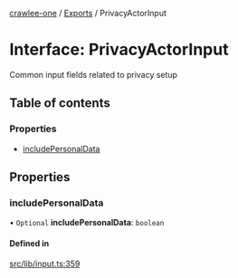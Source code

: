 [crawlee-one](../README.md) / [Exports](../modules.md) / PrivacyActorInput

# Interface: PrivacyActorInput

Common input fields related to privacy setup

## Table of contents

### Properties

- [includePersonalData](PrivacyActorInput.md#includepersonaldata)

## Properties

### includePersonalData

• `Optional` **includePersonalData**: `boolean`

#### Defined in

[src/lib/input.ts:359](https://github.com/JuroOravec/crawlee-one/blob/a1c29c5/src/lib/input.ts#L359)
